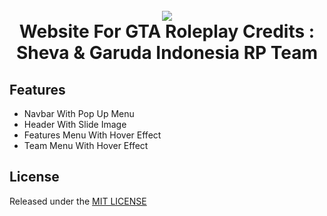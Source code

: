<h1 align="center">
  <br>
  <img src="https://img.devrant.com/devrant/rant/r_847295_MenWV.gif">
  <br>
  Website For GTA Roleplay 
  Credits : Sheva & Garuda Indonesia RP Team
  <br>
</h1>

## Features

  * Navbar With Pop Up Menu
  * Header With Slide Image
  * Features Menu With Hover Effect
  * Team Menu With Hover Effect
  

## License

Released under the [MIT LICENSE](https://www.mit.edu/~amini/LICENSE.md)
